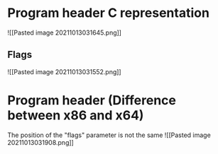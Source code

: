 # Program header C representation
![[Pasted image 20211013031645.png]]

## Flags
![[Pasted image 20211013031552.png]]

# Program header (Difference between x86 and x64)
The position of the "flags" parameter is not the same
![[Pasted image 20211013031908.png]]